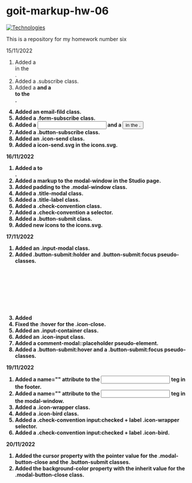 # goit-markup-hw-06
[![Technologies](https://skillicons.dev/icons?i=html,css)](https://skillicons.dev)

This is a repository for my homework number six

15/11/2022

1. Added a <div> in the <footer>.
2. Added a .subscribe class.
3. Added a <strong> and a <form> to the <footer>.
4. Added an email-fild class.
5. Added a .form-subscribe class.
6. Added a <input> and a <button> in the <form>.
7. Added a .button-subscribe class.
8. Added an .icon-send class.
9. Added a icon-send.svg in the icons.svg.

16/11/2022

1. Added a <label> to <footer>.
2. Added a markup to the modal-window in the Studio page.
3. Added padding to the .modal-window class.
4. Added a .title-modal class.
5. Added a .title-label class.
6. Added a .check-convention class.
7. Added a .check-convention a selector.
8. Added a .button-submit class.
9. Added new icons to the icons.svg.

17/11/2022

1. Added an .input-modal class.
2. Added .button-submit:holder and .button-submit:focus pseudo-classes.
3. Added <svg> with <use> to <form> in the Portfolio page.
4. Fixed the :hover for the .icon-close.
5. Added an .input-container class.
6. Added an .icon-input class.
7. Added a comment-modal::placeholder pseudo-element.
8. Added a .button-submit:hover and a .button-submit:focus pseudo-classes.

19/11/2022

1. Added a name="" attribute to the <input> teg in the footer.
2. Added a name="" attribute to the <input> teg in the modal-window.
3. Added a .icon-wrapper class.
4. Added a .icon-bird class.
5. Added a .check-convention input:checked + label .icon-wrapper selector.
6. Added a .check-convention input:checked + label .icon-bird.

20/11/2022

1. Added the cursor property with the pointer value for the .modal-button-close and the .button-submit classes.
2. Added the background-color property with the inherit value for the .modal-button-close class.
